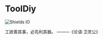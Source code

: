 # ToolDiy

![Shields IO](https://img.shields.io/badge/ToolDiy-Let's%20build%20the%20world%20with%20tools-%23eb4d4b)

工欲善其事，必先利其器。 ———《论语·卫灵公》
